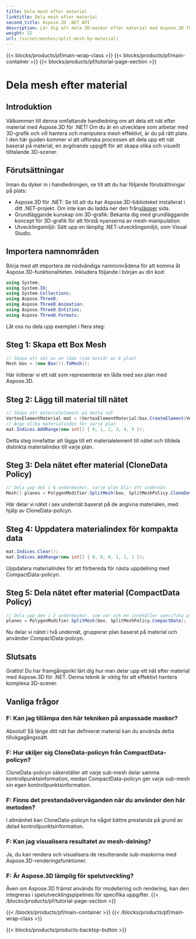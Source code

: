 ```yaml
---
title: Dela mesh efter material
linktitle: Dela mesh efter material
second_title: Aspose.3D .NET API
description: Lär dig att dela 3D-maskor efter material med Aspose.3D för .NET. Förbättra scenens organisation och effektivitet. Steg-för-steg-guide för utvecklare.
weight: 22
url: /sv/net/meshes/split-mesh-by-material/
---
```


{{< blocks/products/pf/main-wrap-class >}}
{{< blocks/products/pf/main-container >}}
{{< blocks/products/pf/tutorial-page-section >}}

# Dela mesh efter material

## Introduktion
Välkommen till denna omfattande handledning om att dela ett nät efter material med Aspose.3D för .NET! Om du är en utvecklare som arbetar med 3D-grafik och vill hantera och manipulera mesh effektivt, är du på rätt plats. I den här guiden kommer vi att utforska processen att dela upp ett nät baserat på material, en avgörande uppgift för att skapa olika och visuellt tilltalande 3D-scener.
## Förutsättningar
Innan du dyker in i handledningen, se till att du har följande förutsättningar på plats:
-  Aspose.3D för .NET: Se till att du har Aspose.3D-biblioteket installerat i ditt .NET-projekt. Om inte kan du ladda ner den från[släpper](https://releases.aspose.com/3d/net/) sida.
- Grundläggande kunskap om 3D-grafik: Bekanta dig med grundläggande koncept för 3D-grafik för att förstå nyanserna av mesh-manipulation.
- Utvecklingsmiljö: Sätt upp en lämplig .NET-utvecklingsmiljö, som Visual Studio.
## Importera namnområden
Börja med att importera de nödvändiga namnområdena för att komma åt Aspose.3D-funktionaliteten. Inkludera följande i början av din kod:
```csharp
using System;
using System.IO;
using System.Collections;
using Aspose.ThreeD;
using Aspose.ThreeD.Animation;
using Aspose.ThreeD.Entities;
using Aspose.ThreeD.Formats;
```
Låt oss nu dela upp exemplet i flera steg:
## Steg 1: Skapa ett Box Mesh
```csharp
// Skapa ett nät av en låda (som består av 6 plan)
Mesh box = (new Box()).ToMesh();
```
Här initierar vi ett nät som representerar en låda med sex plan med Aspose.3D.
## Steg 2: Lägg till material till nätet
```csharp
// Skapa ett materialelement på detta nät
VertexElementMaterial mat = (VertexElementMaterial)box.CreateElement(VertexElementType.Material, MappingMode.Polygon, ReferenceMode.Index);
// Ange olika materialindex för varje plan
mat.Indices.AddRange(new int[] { 0, 1, 2, 3, 4, 5 });
```
Detta steg innefattar att lägga till ett materialelement till nätet och tilldela distinkta materialindex till varje plan.
## Steg 3: Dela nätet efter material (CloneData Policy)
```csharp
// Dela upp det i 6 undermaskor, varje plan blir ett undernät
Mesh[] planes = PolygonModifier.SplitMesh(box, SplitMeshPolicy.CloneData);
```
Här delar vi nätet i sex undernät baserat på de angivna materialen, med hjälp av CloneData-policyn.
## Steg 4: Uppdatera materialindex för kompakta data
```csharp
mat.Indices.Clear();
mat.Indices.AddRange(new int[] { 0, 0, 0, 1, 1, 1 });
```
Uppdatera materialindex för att förbereda för nästa uppdelning med CompactData-policyn.
## Steg 5: Dela nätet efter material (CompactData Policy)
```csharp
// Dela upp den i 2 undermaskor, som var och en innehåller specifika plan
planes = PolygonModifier.SplitMesh(box, SplitMeshPolicy.CompactData);
```
Nu delar vi nätet i två undernät, grupperar plan baserat på material och använder CompactData-policyn.
## Slutsats
Grattis! Du har framgångsrikt lärt dig hur man delar upp ett nät efter material med Aspose.3D för .NET. Denna teknik är viktig för att effektivt hantera komplexa 3D-scener.
## Vanliga frågor
### F: Kan jag tillämpa den här tekniken på anpassade maskor?
Absolut! Så länge ditt nät har definierat material kan du använda detta tillvägagångssätt.
### F: Hur skiljer sig CloneData-policyn från CompactData-policyn?
CloneData-policyn säkerställer att varje sub-mesh delar samma kontrollpunktsinformation, medan CompactData-policyn ger varje sub-mesh sin egen kontrollpunktsinformation.
### F: Finns det prestandaöverväganden när du använder den här metoden?
I allmänhet kan CloneData-policyn ha något bättre prestanda på grund av delad kontrollpunktsinformation.
### F: Kan jag visualisera resultatet av mesh-delning?
Ja, du kan rendera och visualisera de resulterande sub-maskorna med Aspose.3D-renderingsfunktioner.
### F: Är Aspose.3D lämplig för spelutveckling?
Även om Aspose.3D främst används för modellering och rendering, kan den integreras i spelutvecklingspipelines för specifika uppgifter.
{{< /blocks/products/pf/tutorial-page-section >}}

{{< /blocks/products/pf/main-container >}}
{{< /blocks/products/pf/main-wrap-class >}}

{{< blocks/products/products-backtop-button >}}
